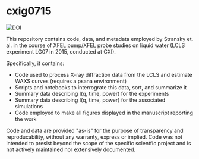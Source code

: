 # cxig0715
[![DOI](https://zenodo.org/badge/247748943.svg)](https://zenodo.org/doi/10.5281/zenodo.12734161)

This repository contains code, data, and metadata employed by Stransky et. al. in the course of XFEL pump/XFEL probe studies on liquid water (LCLS experiment LG07 in 2015, conducted at CXI). 

Specifically, it contains:

* Code used to process X-ray diffraction data from the LCLS and estimate WAXS curves (requires a psana environment)
* Scripts and notebooks to interrograte this data, sort, and summarize it
* Summary data describing I(q, time, power) for the experiments
* Summary data describing I(q, time, power) for the associated simulations
* Code employed to make all figures displayed in the manuscript reporting the work

Code and data are provided "as-is" for the purpose of transparency and reproducability, without any warranty, express or implied. Code was not intended to presist beyond the scope of the specific scientfic project and is not actively maintained nor extensively documented.

